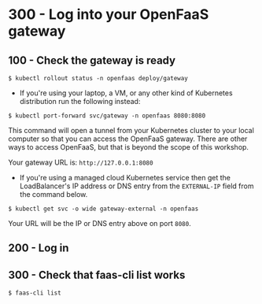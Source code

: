 # 300 - Log into your OpenFaaS gateway

## 100 - Check the gateway is ready

```$ kubectl rollout status -n openfaas deploy/gateway```

- If you're using your laptop, a VM, or any other kind of Kubernetes distribution run the following instead:

```$ kubectl port-forward svc/gateway -n openfaas 8080:8080```

This command will open a tunnel from your Kubernetes cluster to your local computer so that you can access the OpenFaaS gateway. There are other ways to access OpenFaaS, but that is beyond the scope of this workshop.

Your gateway URL is: ```http://127.0.0.1:8080```

- If you're using a managed cloud Kubernetes service then get the LoadBalancer's IP address or DNS entry from the ```EXTERNAL-IP``` field from the command below.

```$ kubectl get svc -o wide gateway-external -n openfaas```

Your URL will be the IP or DNS entry above on port ```8080```.

## 200 - Log in



## 300 - Check that faas-cli list works

```$ faas-cli list```
